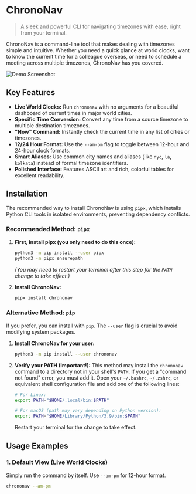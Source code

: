 # ChronoNav

> A sleek and powerful CLI for navigating timezones with ease, right from your terminal.

ChronoNav is a command-line tool that makes dealing with timezones simple and intuitive. Whether you need a quick glance at world clocks, want to know the current time for a colleague overseas, or need to schedule a meeting across multiple timezones, ChronoNav has you covered.

![Demo Screenshot](https://ibb.co/BV3JJYw9)

## Key Features

- **Live World Clocks:** Run `chrononav` with no arguments for a beautiful dashboard of current times in major world cities.
- **Specific Time Conversion:** Convert any time from a source timezone to multiple destination timezones.
- **"Now" Command:** Instantly check the current time in any list of cities or timezones.
- **12/24 Hour Format:** Use the `--am-pm` flag to toggle between 12-hour and 24-hour clock formats.
- **Smart Aliases:** Use common city names and aliases (like `nyc`, `la`, `kolkata`) instead of formal timezone identifiers.
- **Polished Interface:** Features ASCII art and rich, colorful tables for excellent readability.

## Installation

The recommended way to install ChronoNav is using `pipx`, which installs Python CLI tools in isolated environments, preventing dependency conflicts.

### Recommended Method: `pipx`

1.  **First, install pipx (you only need to do this once):**
    ```bash
    python3 -m pip install --user pipx
    python3 -m pipx ensurepath
    ```
    *(You may need to restart your terminal after this step for the `PATH` change to take effect.)*

2.  **Install ChronoNav:**
    ```bash
    pipx install chrononav
    ```

### Alternative Method: `pip`

If you prefer, you can install with `pip`. The `--user` flag is crucial to avoid modifying system packages.

1.  **Install ChronoNav for your user:**
    ```bash
    python3 -m pip install --user chrononav
    ```

2.  **Verify your PATH (Important!):** This method may install the `chrononav` command to a directory not in your shell's `PATH`. If you get a "command not found" error, you must add it. Open your `~/.bashrc`, `~/.zshrc`, or equivalent shell configuration file and add one of the following lines:
    ```bash
    # For Linux:
    export PATH="$HOME/.local/bin:$PATH"

    # For macOS (path may vary depending on Python version):
    export PATH="$HOME/Library/Python/3.9/bin:$PATH"
    ```
    Restart your terminal for the change to take effect.

## Usage Examples

### 1. Default View (Live World Clocks)
Simply run the command by itself. Use `--am-pm` for 12-hour format.

```bash
chrononav --am-pm
```